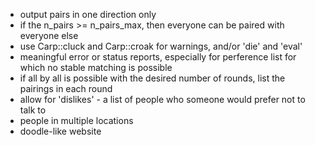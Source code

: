 * output pairs in one direction only
* if the n_pairs >= n_pairs_max, then everyone can be paired with everyone else
* use Carp::cluck and Carp::croak for warnings, and/or 'die' and 'eval'
* meaningful error or status reports, especially for perference list for which no stable matching is possible
* if all by all is possible with the desired number of rounds, list the pairings in each round
* allow for 'dislikes' - a list of people who someone would prefer not to talk to
* people in multiple locations
* doodle-like website
